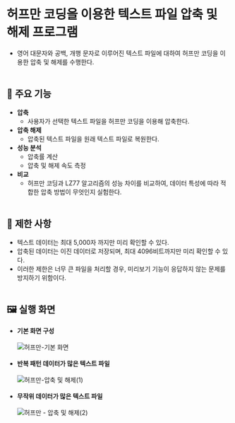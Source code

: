 # 허프만 코딩을 이용한 텍스트 파일 압축 및 해제 프로그램
- 영어 대문자와 공백, 개행 문자로 이루어진 텍스트 파일에 대하여 허프만 코딩을 이용한 압축 및 해제를 수행한다.
<br/><br/>
## 📌 주요 기능
- **압축**
  - 사용자가 선택한 텍스트 파일을 허프만 코딩을 이용해 압축한다.
- **압축 해제**
  - 압축된 텍스트 파일을 원래 텍스트 파일로 복원한다.
- **성능 분석**
  - 압축률 계산
  - 압축 및 해제 속도 측정
- **비교**
  - 허프만 코딩과 LZ77 알고리즘의 성능 차이를 비교하여, 데이터 특성에 따라 적합한 압축 방법이 무엇인지 실험한다.
<br/><br/>
## 🔑 제한 사항
- 텍스트 데이터는 최대 5,000자 까지만 미리 확인할 수 있다.
- 압축된 데이터는 이진 데이터로 저장되며, 최대 4096비트까지만 미리 확인할 수 있다.
- 이러한 제한은 너무 큰 파일을 처리할 경우, 미리보기 기능이 응답하지 않는 문제를 방지하기 위함이다.
<br/><br/>
## 🖼 실행 화면
- **기본 화면 구성**<br/><br/>
![허프만-기본 화면](https://github.com/user-attachments/assets/afee575a-cd37-407a-8f40-dd75cbbcf09d)
<br/><br/>
- **반복 패턴 데이터가 많은 텍스트 파일**<br/><br/>
![허프만-압축 및 해제(1)](https://github.com/user-attachments/assets/5150e6ae-091a-4ec5-8355-c3839d97ce30)
<br/><br/>
- **무작위 데이터가 많은 텍스트 파일**<br/><br/>
![허프만 - 압축 및 해제(2)](https://github.com/user-attachments/assets/9af788be-1243-465b-882d-4b34626ee30f)
